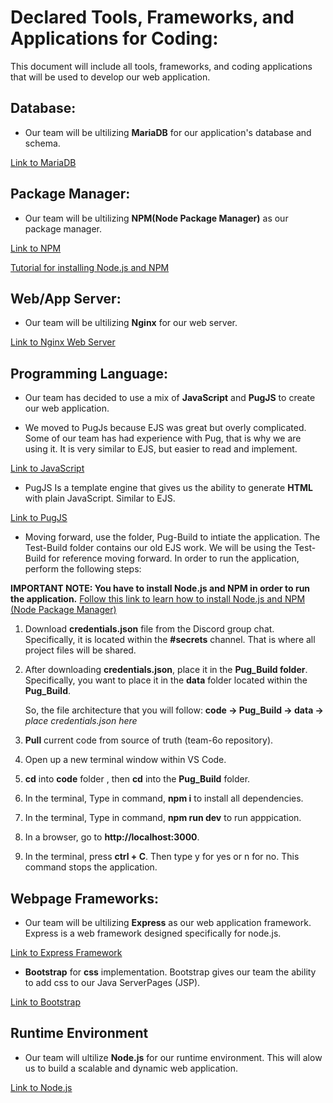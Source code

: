 # Declared Tools, Frameworks, and Applications for Coding:
This document will include all tools, frameworks, and coding applications that will be used to develop our web application. 

## Database: 

- Our team will be ultilizing **MariaDB** for our application's database and schema.

[Link to MariaDB](https://mariadb.org)

## Package Manager: 

- Our team will be ultilizing **NPM(Node Package Manager)** as our package manager. 

[Link to NPM](https://www.npmjs.com/package/npm)

[Tutorial for installing Node.js and NPM](https://radixweb.com/blog/installing-npm-and-nodejs-on-windows-and-mac#windows)

## Web/App Server: 

- Our team will be ultilizing **Nginx** for our web server.

[Link to Nginx Web Server](https://www.nginx.com)

## Programming Language:

- Our team has decided to use a mix of **JavaScript** and **PugJS** to create our web application.

- We moved to PugJs because EJS was great but overly complicated. Some of our team has had experience with Pug, that is why we are using it. It is very similar to EJS, but easier to read and implement.

[Link to JavaScript](https://www.javascript.com)

- PugJS Is a template engine that gives us the ability to generate **HTML** with plain JavaScript. Similar to EJS.

[Link to PugJS](https://pugjs.org/api/getting-started.html)

- Moving forward, use the folder, Pug-Build to intiate the application. The Test-Build folder contains our old EJS work. We will be using the Test-Build for reference moving forward. In order to run the application, perform the following steps:

**IMPORTANT NOTE: You have to install Node.js and NPM in order to run the application.** [Follow this link to learn how to install Node.js and NPM (Node Package Manager)](https://pugjs.org/api/getting-started.html) 
1. Download **credentials.json** file from the Discord group chat. Specifically, it is located within the **#secrets** channel. That is where all project files will be shared. 
2. After downloading **credentials.json**, place it in the **Pug_Build folder**. Specifically, you want to place it in the **data** folder located within the **Pug_Build**.
    
    So, the file architecture that you will follow: **code -> Pug_Build -> data ->** *place credentials.json here*
    
3. **Pull** current code from source of truth (team-6o repository).
4. Open up a new terminal window within VS Code.
5. **cd** into **code** folder , then **cd** into the **Pug_Build** folder.
6. In the terminal, Type in command, **npm i** to install all dependencies. 
7. In the terminal, Type in command, **npm run dev** to run apppication.
8. In a browser, go to **http://localhost:3000**.
9. In the terminal, press **ctrl + C**. Then type y for yes or n for no. This command stops the application. 

## Webpage Frameworks:
- Our team will be ultilizing **Express** as our web application framework. Express is a web framework designed specifically for node.js. 

[Link to Express Framework](https://expressjs.com)

- **Bootstrap** for **css** implementation.
Bootstrap gives our team the ability to add css to our Java ServerPages (JSP).

[Link to Bootstrap](https://getbootstrap.com)

## Runtime Environment
- Our team will ultilize **Node.js** for our runtime environment. This will alow us to build a scalable and dynamic web application.

[Link to Node.js](https://nodejs.org/en/)